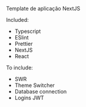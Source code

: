 Template de aplicação NextJS

Included:

- Typescript
- ESlint
- Prettier
- NextJS
- React

To include:

- SWR
- Theme Switcher
- Database connection
- Logins JWT
